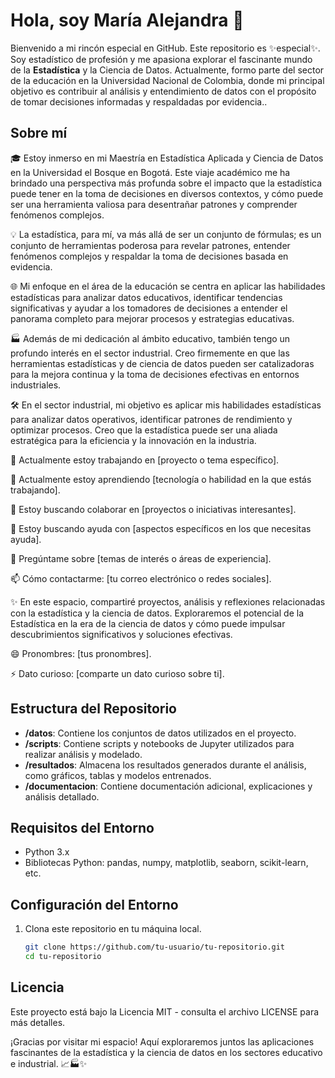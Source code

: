 # Hola, soy María Alejandra 👋

Bienvenido a mi rincón especial en GitHub. Este repositorio es ✨especial✨. Soy estadístico de profesión y me apasiona explorar el fascinante mundo de la **Estadística** y la Ciencia de Datos. Actualmente, formo parte del sector de la educación en la Universidad Nacional de Colombia, donde mi principal objetivo es contribuir al análisis y entendimiento de datos con el propósito de tomar decisiones informadas y respaldadas por evidencia..

## Sobre mí

🎓 Estoy inmerso en mi Maestría en Estadística Aplicada y Ciencia de Datos en la Universidad el Bosque en Bogotá. Este viaje académico me ha brindado una perspectiva más profunda sobre el impacto que la estadística puede tener en la toma de decisiones en diversos contextos, y cómo puede ser una herramienta valiosa para desentrañar patrones y comprender fenómenos complejos.

💡 La estadística, para mí, va más allá de ser un conjunto de fórmulas; es un conjunto de herramientas poderosa para revelar patrones, entender fenómenos complejos y respaldar la toma de decisiones basada en evidencia.

🌐 Mi enfoque en el área de la educación se centra en aplicar las habilidades estadísticas para analizar datos educativos, identificar tendencias significativas y ayudar a los tomadores de decisiones a entender el panorama completo para mejorar procesos y estrategias educativas. 

🏭 Además de mi dedicación al ámbito educativo, también tengo un profundo interés en el sector industrial. Creo firmemente en que las herramientas estadísticas y de ciencia de datos pueden ser catalizadoras para la mejora continua y la toma de decisiones efectivas en entornos industriales.

🛠️ En el sector industrial, mi objetivo es aplicar mis habilidades estadísticas para analizar datos operativos, identificar patrones de rendimiento y optimizar procesos. Creo que la estadística puede ser una aliada estratégica para la eficiencia y la innovación en la industria.

🔭 Actualmente estoy trabajando en [proyecto o tema específico].

🌱 Actualmente estoy aprendiendo [tecnología o habilidad en la que estás trabajando].

👯 Estoy buscando colaborar en [proyectos o iniciativas interesantes].

🤔 Estoy buscando ayuda con [aspectos específicos en los que necesitas ayuda].

💬 Pregúntame sobre [temas de interés o áreas de experiencia].

📫 Cómo contactarme: [tu correo electrónico o redes sociales].

✨ En este espacio, compartiré proyectos, análisis y reflexiones relacionadas con la estadística y la ciencia de datos. Exploraremos el potencial de la Estadística en la era de la ciencia de datos y cómo puede impulsar descubrimientos significativos y soluciones efectivas.

😄 Pronombres: [tus pronombres].

⚡ Dato curioso: [comparte un dato curioso sobre ti].

## Estructura del Repositorio

- **/datos**: Contiene los conjuntos de datos utilizados en el proyecto.
- **/scripts**: Contiene scripts y notebooks de Jupyter utilizados para realizar análisis y modelado.
- **/resultados**: Almacena los resultados generados durante el análisis, como gráficos, tablas y modelos entrenados.
- **/documentacion**: Contiene documentación adicional, explicaciones y análisis detallado.

## Requisitos del Entorno

- Python 3.x
- Bibliotecas Python: pandas, numpy, matplotlib, seaborn, scikit-learn, etc.

## Configuración del Entorno

1. Clona este repositorio en tu máquina local.
   ```bash
   git clone https://github.com/tu-usuario/tu-repositorio.git
   cd tu-repositorio

## Licencia

Este proyecto está bajo la Licencia MIT - consulta el archivo LICENSE para más detalles.

¡Gracias por visitar mi espacio! Aquí exploraremos juntos las aplicaciones fascinantes de la estadística y la ciencia de datos en los sectores educativo e industrial. 📈🏭✨
